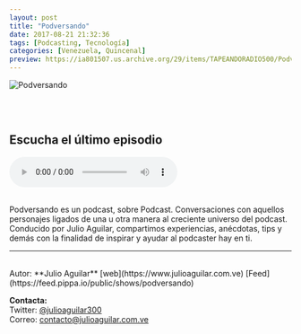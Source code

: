 ```yaml
---
layout: post
title: "Podversando"
date: 2017-08-21 21:32:36
tags: [Podcasting, Tecnología]
categories: [Venezuela, Quincenal]
preview: https://ia801507.us.archive.org/29/items/TAPEANDORADIO500/Podversando-up%20300-%20Trascendencia%20iRadio%20Show.jpg
---
```


![Podversando](https://ia801507.us.archive.org/29/items/TAPEANDORADIO500/Podversando-up%20500-%20Trascendencia%20iRadio%20Show.jpg)

<br/>
<br/>

## Escucha el último episodio

<!--reproductor-feed=https://feed.pippa.io/public/shows/podversando-->
<!--reproductor-start-->
<audio id="audio" preload="auto" controls="" src="https://feed.pippa.io/public/streams/5988f35f169e4a172309fd98/episodes/5991c9cfd313d7440335d9a4.mp3"></audio>
<!--reproductor-end-->

<br/>  
Podversando es un podcast, sobre Podcast. Conversaciones con aquellos personajes ligados de una u otra manera al creciente universo del podcast. Conducido por Julio Aguilar, compartimos experiencias, anécdotas, tips y demás con la finalidad de inspirar y ayudar al podcaster hay en ti.

_ _ _

<br>
Autor: **Julio Aguilar**  
[web](https://www.julioaguilar.com.ve)  
[Feed](https://feed.pippa.io/public/shows/podversando)  



**Contacta:**  
Twitter: [@julioaguilar300](https://twitter.com/julioaguilar300)  
Correo: [contacto@julioaguilar.com.ve](mailto:contacto@julioaguilar.com.ve)  

